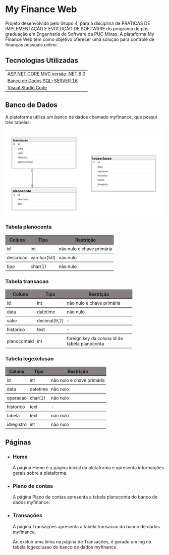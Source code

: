<!DOCTYPE html>
<html>

<body>
    <h1>My Finance Web</h1>
    <p>Projeto desenvolvido pelo Grupo 4, para a disciplina de PRÁTICAS DE IMPLEMENTAÇÃO E EVOLUÇÃO DE SOFTWARE do
        programa de pós-graduação em Engenharia de Software da PUC Minas. A plataforma My Finance Web tem como objetivo
        oferecer uma solução para controle de finanças pessoais online.</p>
    <h2>Tecnologias Utilizadas</h2>
    <table>
        <tr>
            <td><i class="fab fa-microsoft"></i> <a href="https://dotnet.microsoft.com/apps/aspnet/mvc"
                    target="_blank">ASP.NET CORE MVC versão .NET 6.0</a></td>
        </tr>
        <tr>
            <td><i class="fas fa-database"></i> <a
                    href="https://www.microsoft.com/pt-br/sql-server/sql-server-downloads" target="_blank">Banco de
                    Dados SQL-SERVER 16</a></td>
        </tr>
        <tr>
            <td><i class="fas fa-code"></i> <a href="https://code.visualstudio.com/download" target="_blank">Visual
                    Studio Code</a></td>
        </tr>
    </table>
    <h2>Banco de Dados</h2>
    <p>A plataforma utiliza um banco de dados chamado myfinance, que possui três tabelas:</p>
    <img src="./docs/diagrama.PNG"/>
    <h3>Tabela planoconta</h3>
    <table style="border-collapse: collapse; width: 80%;">
        <thead>
            <tr style="border-bottom: 1px solid black; background-color: #857f7f;">
                <th style="padding: 5px; font-weight: bold;">Coluna</th>
                <th style="padding: 5px; font-weight: bold;">Tipo</th>
                <th style="padding: 5px; font-weight: bold;">Restrição</th>
            </tr>
        </thead>
        <tbody>
            <tr style="border-bottom: 1px solid black;">
                <td style="padding: 5px;">id</td>
                <td style="padding: 5px;">int</td>
                <td style="padding: 5px;">não nulo e chave primária</td>
            </tr>
            <tr style="border-bottom: 1px solid black;">
                <td style="padding: 5px;">descricao</td>
                <td style="padding: 5px;">varchar(50)</td>
                <td style="padding: 5px;">não nulo</td>
            </tr>
            <tr style="border-bottom: 1px solid black;">
                <td style="padding: 5px;">tipo</td>
                <td style="padding: 5px;">char(1)</td>
                <td style="padding: 5px;">não nulo</td>
            </tr>
        </tbody>
    </table>
    <h3>Tabela transacao</h3>
    <table style="border-collapse: collapse; width: 80%;">
        <thead style="border-bottom: 1px solid black; background-color: #857f7f;">
            <tr>
                <th style="font-weight: bold; padding: 5px;">Coluna</th>
                <th style="font-weight: bold; padding: 5px;">Tipo</th>
                <th style="font-weight: bold; padding: 5px;">Restrição</th>
            </tr>
        </thead>
        <tbody>
            <tr style="border-bottom: 1px solid black;">
                <td style="padding: 5px;">id</td>
                <td style="padding: 5px;">int</td>
                <td style="padding: 5px;">não nulo e chave primária</td>
            </tr>
            <tr style="border-bottom: 1px solid black;">
                <td style="padding: 5px;">data</td>
                <td style="padding: 5px;">datetime</td>
                <td style="padding: 5px;">não nulo</td>
            </tr>
            <tr style="border-bottom: 1px solid black;">
                <td style="padding: 5px;">valor</td>
                <td style="padding: 5px;">decimal(9,2)</td>
                <td style="padding: 5px;">-</td>
            </tr>
            <tr style="border-bottom: 1px solid black;">
                <td style="padding: 5px;">historico</td>
                <td style="padding: 5px;">text</td>
                <td style="padding: 5px;">-</td>
            </tr>
            <tr>
                <td style="padding: 5px;">planocontaid</td>
                <td style="padding: 5px;">int</td>
                <td style="padding: 5px;">foreign key da coluna id da tabela planoconta</td>
            </tr>
        </tbody>
    </table>
    <h3>Tabela logexclusao</h3>
    <table style="border-collapse: collapse; width: 80%;">
        <thead style="border-bottom: 1px solid black; background-color: #857f7f;">
            <tr>
                <th style="font-weight: bold; padding: 5px;">Coluna</th>
                <th style="font-weight: bold; padding: 5px;">Tipo</th>
                <th style="font-weight: bold; padding: 5px;">Restrição</th>
            </tr>
        </thead>
        <tbody>
            <tr style="border-bottom: 1px solid black;">
                <td style="padding: 5px;">id</td>
                <td style="padding: 5px;">int</td>
                <td style="padding: 5px;">não nulo e chave primária</td>
            </tr>
            <tr style="border-bottom: 1px solid black;">
                <td style="padding: 5px;">data</td>
                <td style="padding: 5px;">datetime</td>
                <td style="padding: 5px;">não nulo</td>
            </tr>
            <tr style="border-bottom: 1px solid black;">
                <td style="padding: 5px;">operacao</td>
                <td style="padding: 5px;">char(1)</td>
                <td style="padding: 5px;">não nulo</td>
            </tr>
            <tr style="border-bottom: 1px solid black;">
                <td style="padding: 5px;">historico</td>
                <td style="padding: 5px;">text</td>
                <td style="padding: 5px;">-</td>
            </tr>
            <tr style="border-bottom: 1px solid black;">
                <td style="padding: 5px;">tabela</td>
                <td style="padding: 5px;">text</td>
                <td style="padding: 5px;">não nulo</td>
            </tr>
            <tr>
                <td style="padding: 5px;">idregistro</td>
                <td style="padding: 5px;">int</td>
                <td style="padding: 5px;">não nulo</td>
            </tr>
        </tbody>
    </table>
    <h2>Páginas</h2>
    <ul>
        <li>
            <h3>Home</h3>
            <p>A página Home é a página inicial da plataforma e apresenta informações gerais sobre a plataforma.</p>
        </li>
        <li>
            <h3>Plano de contas</h3>
            <p>A página Plano de contas apresenta a tabela planoconta do banco de dados myfinance.</p>
        </li>
        <li>
            <h3>Transações</h3>
            <p>A página Transações apresenta a tabela transacao do banco de dados myfinance.</p>
            <p>Ao excluir uma linha na página de Transações, é gerado um log na tabela logexclusao do banco de dados
                myfinance.</p>
        </li>
    </ul>

</body>

</html>